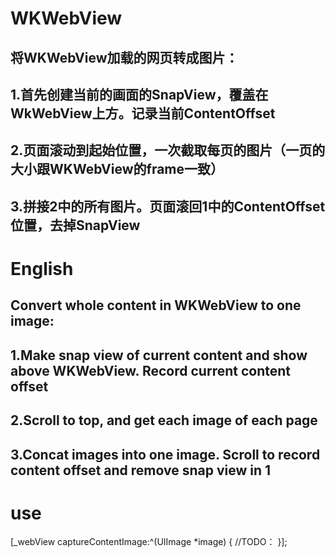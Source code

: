 # WKWebView
## 将WKWebView加载的网页转成图片：
## 1.首先创建当前的画面的SnapView，覆盖在WkWebView上方。记录当前ContentOffset
## 2.页面滚动到起始位置，一次截取每页的图片（一页的大小跟WKWebView的frame一致）
## 3.拼接2中的所有图片。页面滚回1中的ContentOffset位置，去掉SnapView

# English
## Convert whole content in WKWebView to one image:
## 1.Make snap view of current content and show above WKWebView. Record current content offset
## 2.Scroll to top, and get each image of each page
## 3.Concat images into one image. Scroll to record content offset and remove snap view in 1

# use
[_webView captureContentImage:^(UIImage *image) {
  //TODO：
}]; 
